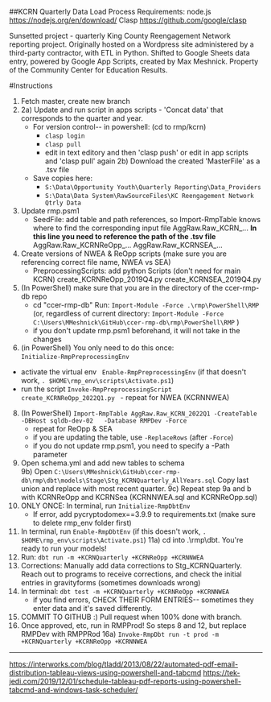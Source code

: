 ##KCRN Quarterly Data Load Process
Requirements: node.js https://nodejs.org/en/download/
Clasp https://github.com/google/clasp

Sunsetted project - quarterly King County Reengagement Network reporting project. Originally hosted on a Wordpress site administered by a third-party contractor, with ETL in Python. Shifted to Google Sheets data entry, powered by Google App Scripts, created by Max Meshnick. Property of the Community Center for Education Results.

#Instructions

1. Fetch master, create new branch  
2. 2a) Update and run script in apps scripts - 'Concat data' that corresponds to the quarter and year.
	- For version control-- in powershell: (cd to rmp/kcrn)
		- `clasp login`
		- `clasp pull`
		- edit in text editory and then 'clasp push' or edit in app scripts and 'clasp pull' again
 2b) Download the created 'MasterFile' as a .tsv file
	- Save copies here:
		-  `S:\Data\Opportunity Youth\Quarterly Reporting\Data_Providers`
		-  `S:\Data\Data System\RawSourceFiles\KC Reengagement Network Qtrly Data`
3. Update rmp.psm1  
	- SeedFile: add table and path references, so Import-RmpTable knows where to find the corresponding input file
		AggRaw.Raw_KCRN_...  **In this line you need to reference the path of the .tsv file**
		AggRaw.Raw_KCRNReOpp_...
		AggRaw.Raw_KCRNSEA_...
5. Create versions of NWEA & ReOpp scripts (make sure you are referencing correct file name, NWEA vs SEA)  
	- PreprocessingScripts: add python Scripts (don't need for main KCRN)
		create_KCRNReOpp_2019Q4.py
		create_KCRNSEA_2019Q4.py
6. (In PowerShell) make sure that you are in the directory of the ccer-rmp-db repo
	- cd "ccer-rmp-db" 
	Run: `Import-Module -Force .\rmp\PowerShell\RMP` (or, regardless of current directory: `Import-Module -Force C:\Users\MMeshnick\GitHub\ccer-rmp-db\rmp\PowerShell\RMP` )
	- if you don't update rmp.psm1 beforehand, it will not take in the changes  
7. (in PowerShell) You only need to do this once:  
   `Initialize-RmpPreprocessingEnv`
  - activate the virtual env
   ` Enable-RmpPreprocessingEnv` (if that doesn't work, `. $HOME\rmp_env\scripts\Activate.ps1`)
   - run the script
    `Invoke-RmpPreprocessingScript create_KCRNReOpp_2022Q1.py `
	- repeat for NWEA (KCRNNWEA)
8. (In PowerShell) `Import-RmpTable AggRaw.Raw_KCRN_2022Q1 -CreateTable -DBHost sqldb-dev-02   -Database RMPDev -Force`
	- repeat for ReOpp & SEA
	- if you are updating the table, use `-ReplaceRows` (after `-Force`)
	- if you do not update rmp.psm1, you need to specify a -Path parameter
9. Open schema.yml and add new tables to schema  
9b) Open `C:\Users\MMeshnick\GitHub\ccer-rmp-db\rmp\dbt\models\Stage\Stg_KCRNQuarterly_AllYears.sql`
	Copy last union and replace with most recent quarter.
9c) Repeat step 9a and b with KCRNReOpp and KCRNSea (KCRNNWEA.sql and KCRNReOpp.sql)
10. ONLY ONCE: In terminal, run `Initialize-RmpDbtEnv`
	- If error, add pycryptodomex==3.9.9 to requirements.txt (make sure to delete rmp_env folder first)
11. In terminal, run `Enable-RmpDbtEnv` (if this doesn't work, `. $HOME\rmp_env\scripts\Activate.ps1`)
11a) cd into .\rmp\dbt. You're ready to run your models!
12. Run: `dbt run -m +KCRNQuarterly +KCRNReOpp +KCRNNWEA`
13. Corrections: Manually add data corrections to Stg_KCRNQuarterly. Reach out to programs to receive corrections, and check the initial entries in gravityforms (sometimes downloads wrong)
14. In terminal:  `dbt test -m +KCRNQuarterly +KCRNReOpp +KCRNNWEA`
	- if you find errors, CHECK THEIR FORM ENTRIES-- sometimes they enter data and it's saved differently.
15. COMMIT TO GITHUB :) Pull request when 100% done with branch.
16. Once approved, etc, run in RMPProd! So steps 8 and 12, but replace RMPDev with RMPPRod
	16a) `Invoke-RmpDbt run -t prod -m +KCRNQuarterly +KCRNReOpp +KCRNNWEA`

---------------------------------------------------------------------------------------------------------------------

https://interworks.com/blog/tladd/2013/08/22/automated-pdf-email-distribution-tableau-views-using-powershell-and-tabcmd
https://tek-jedi.com/2019/12/01/schedule-tableau-pdf-reports-using-powershell-tabcmd-and-windows-task-scheduler/
